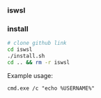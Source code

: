 ### iswsl


### install
```sh
# clone github link
cd iswsl
./install.sh
cd .. && rm -r iswsl
```


Example usage:

```
cmd.exe /c "echo %USERNAME%"
```


